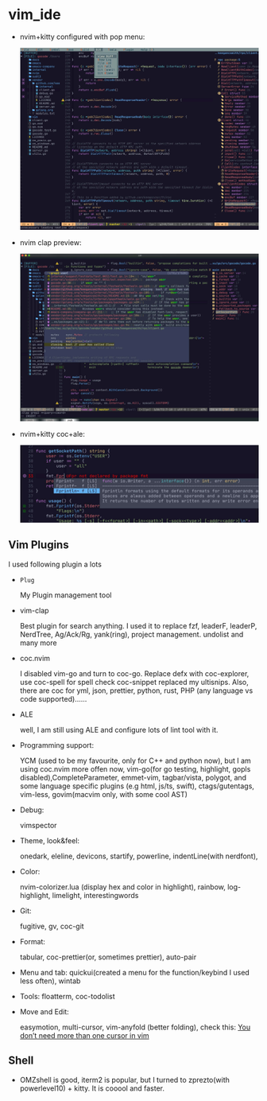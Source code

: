 # vim_ide
* nvim+kitty configured with pop menu:

    ![vim_ide with nvim+kitty](https://github.com/ray-x/dotfiles/blob/master/img/menu.jpg)

* nvim clap preview:

    ![vim_ide with nvim+kitty](https://github.com/ray-x/dotfiles/blob/master/img/clap.jpg)

* nvim+kitty coc+ale:

    ![vim_ide with nvim+kitty](https://github.com/ray-x/dotfiles/blob/master/img/coc_float_errorcheck.jpg)


## Vim Plugins

I used following plugin a lots

* ``Plug``

   My Plugin management tool

* vim-clap

   Best plugin for search anything. I used it to replace fzf, leaderF, leaderP, NerdTree, Ag/Ack/Rg, yank(ring), project management. undolist and many more

* coc.nvim

   I disabled vim-go and turn to coc-go. Replace defx with coc-explorer, use coc-spell for spell check
   coc-snippet replaced my ultisnips. Also, there are coc for yml, json, prettier, python, rust, PHP (any language vs code
   supported)......

* ALE

  well, I am still using ALE and configure lots of lint tool with it.

* Programming support:

  YCM (used to be my favourite, only for C++ and python now), but I am using coc.nvim more offen now, vim-go(for go testing, highlight, gopls disabled),CompleteParameter, emmet-vim, tagbar/vista, polygot, and some language specific plugins (e.g html, js/ts, swift), ctags/gutentags, vim-less, govim(macvim only, with some cool AST)

* Debug:

  vimspector

* Theme, look&feel:

  onedark, eleline, devicons, startify, powerline, indentLine(with nerdfont),

* Color:

  nvim-colorizer.lua (display hex and color in highlight), rainbow, log-highlight, limelight, interestingwords

* Git:

  fugitive, gv, coc-git

* Format:

  tabular, coc-prettier(or, sometimes prettier), auto-pair

* Menu and tab:
  quickui(created a menu for the function/keybind I used less often), wintab

* Tools: floatterm, coc-todolist

* Move and Edit:

  easymotion, multi-cursor, vim-anyfold (better folding), check this: [You don’t need more than one cursor in vim](https://medium.com/@schtoeffel/you-don-t-need-more-than-one-cursor-in-vim-2c44117d51db)

## Shell

* OMZshell is good, iterm2 is popular, but I turned to zprezto(with powerlevel10) + kitty. It is cooool and faster.

